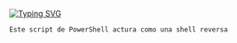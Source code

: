 


[![Typing SVG](https://readme-typing-svg.demolab.com?font=Fira+Code&pause=1000&random=false&width=435&lines=PowerReverseShell_Indetectable)](https://git.io/typing-svg)

```Este script de PowerShell actura como una shell reversa ```
